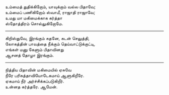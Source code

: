 உம்மைத் துதிக்கிறோம், யாவுக்கும் வல்ல பிதாவே;  
 உம்மைப் பணிகிறோம் ஸ்வாமீ, ராஜாதி ராஜாவே;  
 உமது மா மகிமைக்காக கர்த்தா  
 ஸ்தோத்திரம் சொல்லுகிறோமே.

---

 கிறிஸ்துவே, இரங்கும் சுதனே, கடன் செலுத்தி,  
 லோகத்தின் பாவத்தை நீக்கும் தெய்வாட்டுக்குட்டி,  
 எங்கள் மனு கேளும் பிதாவினது  
 ஆசனத் தோழா இரங்கும்.

---

 நித்திய பிதாவின் மகிமையில் ஏசுவே  
 நீரே பரிசுத்தாவியோடேகமாய் ஆளுகிறீரே.  
 ஏகமாய் நீர் அர்ச்சிக்கப்படுகிறீர்.  
 உன்னத கர்த்தரே. ஆமேன்.


